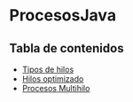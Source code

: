 # ProcesosJava

## Tabla de contenidos 
* [Tipos de hilos](#https://github.com/Pablirry/ProcesosJava/tree/main/TiposHilos) 
* [Hilos optimizado](#SyncroThreadOptimizado) 
* [Procesos Multihilo](#ProcesosMultihilo) 
